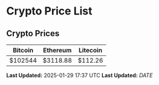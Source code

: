 # Crypto Price List

## Crypto Prices
| Bitcoin | Ethereum | Litecoin |
| ------- | -------- | -------- |
| $102544 | $3118.88 | $112.26 |
**Last Updated:** 2025-01-29 17:37 UTC
**Last Updated:** $DATE$
